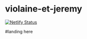 # violaine-et-jeremy

[![Netlify Status](https://api.netlify.com/api/v1/badges/e6d1ab11-93eb-4f75-ad01-4bb64b626b14/deploy-status)](https://app.netlify.com/sites/violaine-et-jeremy/deploys)

#landing here

<script>
  if(true) {
    window.dataLayer = window.dataLayer || [];
    function gtag(){window.dataLayer && window.dataLayer.push(arguments);}
    gtag('js', new Date());

    gtag('config', 'GA-288355952', {"send_page_view":false});
  }
</script>
